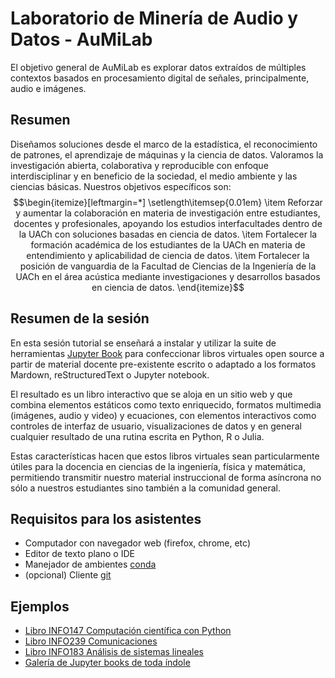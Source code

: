 # Laboratorio de Minería de Audio y Datos - AuMiLab
El objetivo general de AuMiLab es explorar datos extraídos de múltiples contextos basados en procesamiento digital de señales, principalmente, audio e imágenes.

## Resumen
Diseñamos soluciones desde el marco de la estadística, el reconocimiento de patrones, el aprendizaje de máquinas y la ciencia de datos. 
Valoramos la investigación abierta, colaborativa y reproducible con enfoque interdisciplinar y en beneficio de la sociedad, el medio ambiente y las ciencias básicas.
Nuestros objetivos específicos son: 
$$\begin{itemize}[leftmargin=*]
\setlength\itemsep{0.01em}
\item Reforzar y aumentar la colaboración en materia de investigación entre estudiantes, docentes y profesionales, apoyando los estudios interfacultades dentro de la UACh con soluciones basadas en ciencia de datos.
\item Fortalecer la formación académica de los estudiantes de la UACh en materia de entendimiento y aplicabilidad de ciencia de datos.
\item Fortalecer la posición de vanguardia de la Facultad de Ciencias de la Ingeniería de la UACh en el área acústica mediante investigaciones y desarrollos basados en ciencia de datos.
\end{itemize}$$



## Resumen de la sesión 

En esta sesión tutorial se enseñará a instalar y utilizar la suite de herramientas [Jupyter Book](https://jupyterbook.org/intro.html) para confeccionar libros virtuales open source a partir de material docente pre-existente escrito o adaptado a los formatos Mardown, reStructuredText o Jupyter notebook. 

El resultado es un libro interactivo que se aloja en un sitio web y que combina elementos estáticos como texto enriquecido, formatos multimedia (imágenes, audio y video) y ecuaciones, con elementos interactivos como controles de interfaz de usuario, visualizaciones de datos y en general cualquier resultado de una rutina escrita en Python, R o Julia. 

Estas características hacen que estos libros virtuales sean particularmente útiles para la docencia en ciencias de la ingeniería, física y matemática, permitiendo transmitir nuestro material instruccional de forma asíncrona no sólo a nuestros estudiantes sino también a la comunidad general.

## Requisitos para los asistentes 

- Computador con navegador web (firefox, chrome, etc)
- Editor de texto plano o IDE
- Manejador de ambientes [conda](https://docs.conda.io/en/latest/)
- (opcional) Cliente [git](https://git-scm.com/) 

## Ejemplos 

- [Libro INFO147 Computación científica con Python](https://magister-informatica-uach.github.io/INFO147/cover.html)
- [Libro INFO239 Comunicaciones](https://phuijse.github.io/UACH-INFO185/README.html)
- [Libro INFO183 Análisis de sistemas lineales](https://phuijse.github.io/UACH-INFO183/README.html)
- [Galería de Jupyter books de toda índole](https://executablebooks.org/en/latest/gallery.html)



